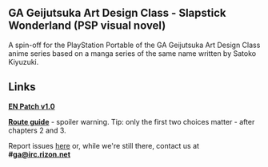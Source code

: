 ## GA Geijutsuka Art Design Class - Slapstick Wonderland (PSP visual novel)
A spin-off for the PlayStation Portable of the GA Geijutsuka Art Design Class anime series based on a manga series of the same name written by Satoko Kiyuzuki.

## Links

**[EN Patch v1.0](https://mega.nz/#!2w4EGTgb!eHlAi2150jm4HJrvjsQyjFKdR9ihgIkTDtLLVkWFzGg)**

**[Route guide](http://pastebin.com/wdQAV26W)** - spoiler warning. Tip: only the first two choices matter - after chapters 2 and 3.

Report issues [here](https://github.com/Nodamiki/nodamiki.github.io/issues) or, while we're still there, contact us at **#ga@irc.rizon.net**
